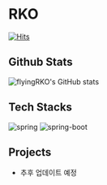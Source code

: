 # RKO
[![Hits](https://hits.seeyoufarm.com/api/count/incr/badge.svg?url=https%3A%2F%2Fgithub.com%2FflyingRKO&count_bg=%2379C83D&title_bg=%23555555&icon=&icon_color=%23E7E7E7&title=hits&edge_flat=false)](https://hits.seeyoufarm.com)

## Github Stats
![flyingRKO's GitHub stats](https://github-readme-stats.vercel.app/api?username=flyingRKO)

## Tech Stacks
![spring](https://img.shields.io/badge/Spring-6DB33F?style=for-the-badge&logo=spring&logoColor=white)
![spring-boot](https://img.shields.io/badge/Spring_Boot-F2F4F9?style=for-the-badge&logo=spring-boot)

## Projects
* 추후 업데이트 예정
